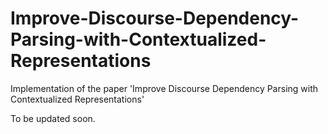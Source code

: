 # Improve-Discourse-Dependency-Parsing-with-Contextualized-Representations
Implementation of the paper 'Improve Discourse Dependency Parsing with Contextualized Representations'

To be updated soon.
